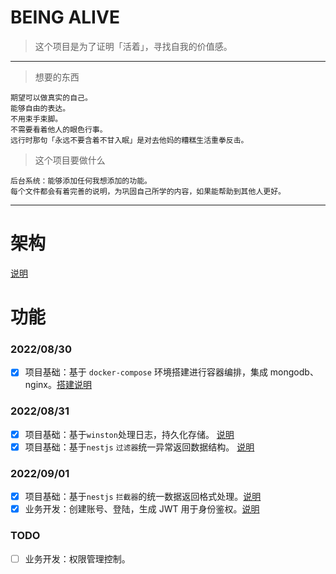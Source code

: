 <!--
 * @Date: 2022-08-28 14:44:57
 * @LastEditTime: 2022-09-02 01:21:47
-->

# BEING ALIVE

> 这个项目是为了证明「活着」，寻找自我的价值感。

---

> 想要的东西

```
期望可以做真实的自己。
能够自由的表达。
不用束手束脚。
不需要看着他人的眼色行事。
远行时那句「永远不要含着不甘入眠」是对去他妈的糟糕生活重拳反击。
```

> 这个项目要做什么

```
后台系统：能够添加任何我想添加的功能。
每个文件都会有着完善的说明，为巩固自己所学的内容，如果能帮助到其他人更好。
```

---

# 架构

[说明](./record/framework.md)

# 功能

### 2022/08/30

- [x] 项目基础：基于 `docker-compose` 环境搭建进行容器编排，集成 mongodb、nginx。[搭建说明](./record/base-nginx-mongodb-docker.config.md)

### 2022/08/31

- [x] 项目基础：基于`winston`处理日志，持久化存储。 [说明](./record/base-logger.md)
- [x] 项目基础：基于`nestjs` `过滤器`统一异常返回数据结构。 [说明](./record/base-unified-response.md#异常数据结构处理)

### 2022/09/01

- [x] 项目基础：基于`nestjs` `拦截器`的统一数据返回格式处理。[说明](./record/base-unified-response.md#正常数据结构处理)
- [x] 业务开发：创建账号、登陆，生成 JWT 用于身份鉴权。[说明](./record/base-jwt.md)

### TODO

- [ ] 业务开发：权限管理控制。
